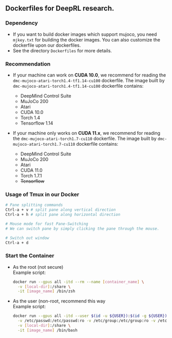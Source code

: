 ## Dockerfiles for DeepRL research.
### Dependency
- If you want to build docker images which support mujoco, you need `mjkey.txt` for building the docker images. You can also customize the dockerfile upon our dockerfiles.
- See the directory `Dockerfiles` for more details.
### Recommendation
- If your machine can work on **CUDA 10.0**, we recommend for reading the `dmc-mujoco-atari-torch1.4-tf1.14-cu100` dockerfile. The image built by `dmc-mujoco-atari-torch1.4-tf1.14-cu100` dockerfile contains:
  - DeepMind Control Suite
  - MuJoCo 200
  - Atari
  - CUDA 10.0
  - Torch 1.4
  - Tensorflow 1.14

- If your machine only works on **CUDA 11.x**, we recommend for reading the `dmc-mujoco-atari-torch1.7-cu110` dockerfile. The image built by `dmc-mujoco-atari-torch1.7-cu110` dockerfile contains:
  - DeepMind Control Suite
  - MuJoCo 200
  - Atari
  - CUDA 11.0
  - Torch 1.7.1
  - ~~Tensorflow~~

### Usage of Tmux in our Docker
```bash
# Pane splitting commands
Ctrl-a + v # split pane along vertical direction
Ctrl-a + h # split pane along horizontal direction

# Mouse mode for fast Pane-Switching
# We can switch pane by simply clicking the pane through the mouse.

# Switch out window
Ctrl-a + d
```

### Start the Container
- As the root (not secure)<br>Example script:
  ```bash
  docker run --gpus all -itd --rm --name [container_name] \
    -v [local-dir]:/share \
    -it [image_name] /bin/zsh
  ```

- As the user (non-root, recommend this way <br>Example script:
  ```bash
  docker run --gpus all -itd --user $(id -u ${USER}):$(id -g ${USER}) --rm --name [container_name] \
    -v /etc/passwd:/etc/passwd:ro -v /etc/group:/etc/group:ro -v /etc/shadow:/etc/shadow:ro -v /home/${USER}:/home/${USER}:ro \
    -v [local-dir]:/share \
    -it [image_name] /bin/bash
  ```
